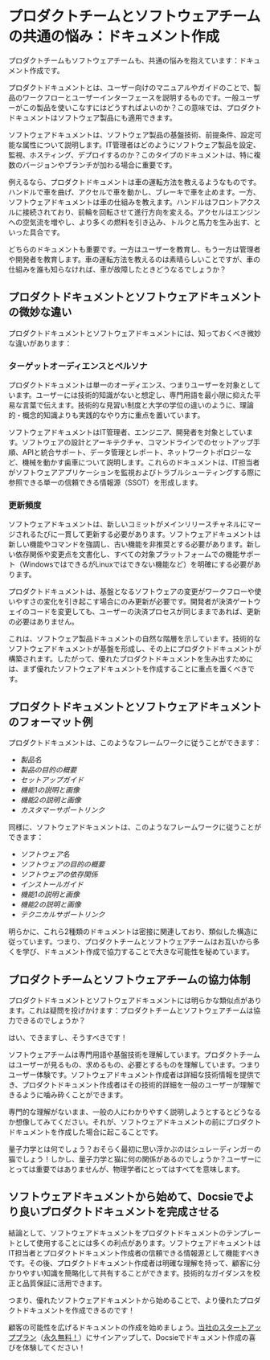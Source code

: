 # プロダクトチームとソフトウェアチームの共通の悩み：ドキュメント作成

プロダクトチームもソフトウェアチームも、共通の悩みを抱えています：ドキュメント作成です。

プロダクトドキュメントとは、ユーザー向けのマニュアルやガイドのことで、製品のワークフローとユーザーインターフェースを説明するものです。一般ユーザーがこの製品を使いこなすにはどうすればよいのか？この意味では、プロダクトドキュメントはソフトウェア製品にも適用できます。

ソフトウェアドキュメントは、ソフトウェア製品の基盤技術、前提条件、設定可能な属性について説明します。IT管理者はどのようにソフトウェア製品を設定、監視、ホスティング、デプロイするのか？このタイプのドキュメントは、特に複数のバージョンやブランチが加わる場合に重要です。

例えるなら、プロダクトドキュメントは車の運転方法を教えるようなものです。ハンドルで車を曲げ、アクセルで車を動かし、ブレーキで車を止めます。一方、ソフトウェアドキュメントは車の仕組みを教えます。ハンドルはフロントアクスルに接続されており、前輪を回転させて進行方向を変える。アクセルはエンジンへの空気流を増やし、より多くの燃料を引き込み、トルクと馬力を生み出す、といった具合です。

どちらのドキュメントも重要です。一方はユーザーを教育し、もう一方は管理者や開発者を教育します。車の運転方法を教えるのは素晴らしいことですが、車の仕組みを誰も知らなければ、車が故障したときどうなるでしょうか？

## プロダクトドキュメントとソフトウェアドキュメントの微妙な違い

プロダクトドキュメントとソフトウェアドキュメントには、知っておくべき微妙な違いがあります：

### ターゲットオーディエンスとペルソナ

プロダクトドキュメントは単一のオーディエンス、つまりユーザーを対象としています。ユーザーには技術的知識がないと想定し、専門用語を最小限に抑えた平易な言葉で伝えます。技術的な見習い制度と大学の学位の違いのように、理論的・概念的知識よりも実践的なやり方に重点を置いています。

ソフトウェアドキュメントはIT管理者、エンジニア、開発者を対象としています。ソフトウェアの設計とアーキテクチャ、コマンドラインでのセットアップ手順、APIと統合サポート、データ管理とレポート、ネットワークトポロジーなど、機械を動かす歯車について説明します。これらのドキュメントは、IT担当者がソフトウェアアプリケーションを監視およびトラブルシューティングする際に参照できる単一の信頼できる情報源（SSOT）を形成します。

### 更新頻度

ソフトウェアドキュメントは、新しいコミットがメインリリースチャネルにマージされるたびに一貫して更新する必要があります。ソフトウェアドキュメントは新しい機能やコマンドを強調し、古い機能を非推奨とする必要があります。新しい依存関係や変更点を文書化し、すべての対象プラットフォームでの機能サポート（WindowsではできるがLinuxではできない機能など）を明確にする必要があります。

プロダクトドキュメントは、基盤となるソフトウェアの変更がワークフローや使いやすさの変化を引き起こす場合にのみ更新が必要です。開発者が決済ゲートウェイのコードを変更しても、ユーザーの決済プロセスが同じままであれば、更新の必要はありません。

これは、ソフトウェア製品ドキュメントの自然な階層を示しています。技術的なソフトウェアドキュメントが基盤を形成し、その上にプロダクトドキュメントが構築されます。したがって、優れたプロダクトドキュメントを生み出すためには、まず優れたソフトウェアドキュメントを作成することに重点を置くべきです。

## プロダクトドキュメントとソフトウェアドキュメントのフォーマット例

プロダクトドキュメントは、このようなフレームワークに従うことができます：

* *製品名*
* *製品の目的の概要*
* *セットアップガイド*
* *機能1の説明と画像*
* *機能2の説明と画像*
* *カスタマーサポートリンク*

同様に、ソフトウェアドキュメントは、このようなフレームワークに従うことができます：

* *ソフトウェア名*
* *ソフトウェアの目的の概要*
* *ソフトウェアの依存関係*
* *インストールガイド*
* *機能1の説明と画像*
* *機能2の説明と画像*
* *テクニカルサポートリンク*

明らかに、これら2種類のドキュメントは密接に関連しており、類似した構造に従っています。つまり、プロダクトチームとソフトウェアチームはお互いから多くを学び、ドキュメント作成で協力することで大きな可能性を秘めています。

## プロダクトチームとソフトウェアチームの協力体制

プロダクトドキュメントとソフトウェアドキュメントには明らかな類似点があります。これは疑問を投げかけます：プロダクトチームとソフトウェアチームは協力できるのでしょうか？

はい、できますし、そうすべきです！

ソフトウェアチームは専門用語や基盤技術を理解しています。プロダクトチームはユーザーが見るもの、求めるもの、必要とするものを理解しています。つまりユーザー体験です。ソフトウェアドキュメント作成者は詳細な技術情報を提供でき、プロダクトドキュメント作成者はその技術的詳細を一般のユーザーが理解できるように噛み砕くことができます。

専門的な理解がないまま、一般の人にわかりやすく説明しようとするとどうなるか想像してみてください。それが、ソフトウェアドキュメントの前にプロダクトドキュメントを作成した場合に起こることです。

量子力学とは何でしょう？おそらく最初に思い浮かぶのはシュレーディンガーの猫でしょう！しかし、量子力学と猫に何の関係があるのでしょうか？ユーザーにとっては重要ではありませんが、物理学者にとってはすべてを意味します。

## ソフトウェアドキュメントから始めて、Docsieでより良いプロダクトドキュメントを完成させる

結論として、ソフトウェアドキュメントをプロダクトドキュメントのテンプレートとして使用することには多くの利点があります。ソフトウェアドキュメントはIT担当者とプロダクトドキュメント作成者の信頼できる情報源として機能すべきです。その後、プロダクトドキュメント作成者は明確な理解を持って、顧客に分かりやすい知識を簡略化して共有することができます。技術的なガイダンスを校正と品質保証に活用できます。

つまり、優れたソフトウェアドキュメントから始めることで、より優れたプロダクトドキュメントを作成できるのです！

顧客の可能性を広げるドキュメントの作成を始めましょう。[当社のスタートアッププラン](https://www.docsie.io/pricing/)（[永久無料！](https://www.docsie.io/pricing/)）にサインアップして、Docsieでドキュメント作成の喜びを体験してください！
